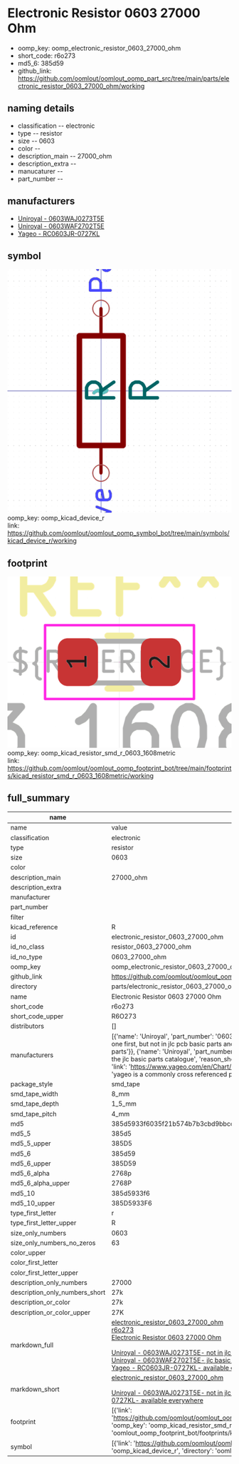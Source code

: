 # Electronic Resistor 0603 27000 Ohm

  
* oomp_key: oomp_electronic_resistor_0603_27000_ohm 
* short_code: r6o273
* md5_6: 385d59  
* github_link: https://github.com/oomlout/oomlout_oomp_part_src/tree/main/parts/electronic_resistor_0603_27000_ohm/working  
## naming details
* classification -- electronic
* type -- resistor
* size -- 0603
* color -- 
* description_main -- 27000_ohm
* description_extra -- 
* manucaturer -- 
* part_number -- 


## manufacturers
* [Uniroyal - 0603WAJ0273T5E]()  
* [Uniroyal - 0603WAF2702T5E]()  
* [Yageo - RC0603JR-0727KL](https://www.yageo.com/en/Chart/Download/pdf/RC0603JR-0727KL)  

## symbol

![](symbol/0/working/working_600.png)  
oomp_key: oomp_kicad_device_r  
link: https://github.com/oomlout/oomlout_oomp_symbol_bot/tree/main/symbols/kicad_device_r/working  

## footprint

![](footprint/0/working/working_600.png)  
oomp_key: oomp_kicad_resistor_smd_r_0603_1608metric  
link: https://github.com/oomlout/oomlout_oomp_footprint_bot/tree/main/footprints/kicad_resistor_smd_r_0603_1608metric/working  

## full_summary
| name | value | 
| --- | --- | 
| name | value | 
| classification | electronic | 
| type | resistor | 
| size | 0603 | 
| color |  | 
| description_main | 27000_ohm | 
| description_extra |  | 
| manufacturer |  | 
| part_number |  | 
| filter |  | 
| kicad_reference | R | 
| id | electronic_resistor_0603_27000_ohm | 
| id_no_class | resistor_0603_27000_ohm | 
| id_no_type | 0603_27000_ohm | 
| oomp_key | oomp_electronic_resistor_0603_27000_ohm | 
| github_link | https://github.com/oomlout/oomlout_oomp_part_src/tree/main/parts/electronic_resistor_0603_27000_ohm/working | 
| directory | parts/electronic_resistor_0603_27000_ohm | 
| name | Electronic Resistor 0603 27000 Ohm | 
| short_code | r6o273 | 
| short_code_upper | R6O273 | 
| distributors | [] | 
| manufacturers | [{'name': 'Uniroyal', 'part_number': '0603WAJ0273T5E', 'link': '', 'id': 'manufacturer_uniroyal', 'note': {'reason': 'did this one first, but not in jlc pcb basic parts and 1 percent are and they are the same price', 'reason_short': 'not in jlc basic parts'}}, {'name': 'Uniroyal', 'part_number': '0603WAF2702T5E', 'link': '', 'id': 'manufacturer_uniroyal', 'note': {'reason': 'in the jlc basic parts catalogue', 'reason_short': 'jlc basic part'}}, {'name': 'Yageo', 'part_number': 'RC0603JR-0727KL', 'link': 'https://www.yageo.com/en/Chart/Download/pdf/RC0603JR-0727KL', 'id': 'manufacturer_yageo', 'note': {'reason': 'yageo is a commonly cross referenced part number', 'reason_short': 'available everywhere'}}] | 
| package_style | smd_tape | 
| smd_tape_width | 8_mm | 
| smd_tape_depth | 1_5_mm | 
| smd_tape_pitch | 4_mm | 
| md5 | 385d5933f6035f21b574b7b3cbd9bbcd | 
| md5_5 | 385d5 | 
| md5_5_upper | 385D5 | 
| md5_6 | 385d59 | 
| md5_6_upper | 385D59 | 
| md5_6_alpha | 2768p | 
| md5_6_alpha_upper | 2768P | 
| md5_10 | 385d5933f6 | 
| md5_10_upper | 385D5933F6 | 
| type_first_letter | r | 
| type_first_letter_upper | R | 
| size_only_numbers | 0603 | 
| size_only_numbers_no_zeros | 63 | 
| color_upper |  | 
| color_first_letter |  | 
| color_first_letter_upper |  | 
| description_only_numbers | 27000 | 
| description_only_numbers_short | 27k | 
| description_or_color | 27k | 
| description_or_color_upper | 27K | 
| markdown_full | [electronic_resistor_0603_27000_ohm](https://github.com/oomlout/oomlout_oomp_part_src/tree/main/parts/electronic_resistor_0603_27000_ohm/working)<br>[r6o273](https://github.com/oomlout/oomlout_oomp_part_src/tree/main/parts/electronic_resistor_0603_27000_ohm/working)<br>[Electronic Resistor 0603 27000 Ohm](https://github.com/oomlout/oomlout_oomp_part_src/tree/main/parts/electronic_resistor_0603_27000_ohm/working)<br><br>[Uniroyal - 0603WAJ0273T5E- not in jlc basic parts]() [(L)  ](https://www.lcsc.com/search?q=0603WAJ0273T5E)[(D)  ](https://www.digikey.com/en/products?keywords=0603WAJ0273T5E)[(M)  ](https://www.mouser.com/Search/Refine?Keyword=0603WAJ0273T5E)[(N)  ](https://www.newark.com/search?st=0603WAJ0273T5E)[(SZ)  ](https://so.szlcsc.com/global.html?k=0603WAJ0273T5E)<br>[Uniroyal - 0603WAF2702T5E- jlc basic part]() [(L)  ](https://www.lcsc.com/search?q=0603WAF2702T5E)[(D)  ](https://www.digikey.com/en/products?keywords=0603WAF2702T5E)[(M)  ](https://www.mouser.com/Search/Refine?Keyword=0603WAF2702T5E)[(N)  ](https://www.newark.com/search?st=0603WAF2702T5E)[(SZ)  ](https://so.szlcsc.com/global.html?k=0603WAF2702T5E)<br>[Yageo - RC0603JR-0727KL- available everywhere](https://www.yageo.com/en/Chart/Download/pdf/RC0603JR-0727KL) [(L)  ](https://www.lcsc.com/search?q=RC0603JR-0727KL)[(D)  ](https://www.digikey.com/en/products?keywords=RC0603JR-0727KL)[(M)  ](https://www.mouser.com/Search/Refine?Keyword=RC0603JR-0727KL)[(N)  ](https://www.newark.com/search?st=RC0603JR-0727KL)[(SZ)  ](https://so.szlcsc.com/global.html?k=RC0603JR-0727KL)<br> | 
| markdown_short | [electronic_resistor_0603_27000_ohm](https://github.com/oomlout/oomlout_oomp_part_src/tree/main/parts/electronic_resistor_0603_27000_ohm/working)<br><br>[Uniroyal - 0603WAJ0273T5E- not in jlc basic parts]()[Uniroyal - 0603WAF2702T5E- jlc basic part]()[Yageo - RC0603JR-0727KL- available everywhere](https://www.yageo.com/en/Chart/Download/pdf/RC0603JR-0727KL) | 
| footprint | [{'link': 'https://github.com/oomlout/oomlout_oomp_footprint_bot/tree/main/foootprntss/kicad_resistor_smd_r_0603_1608metric', 'oomp_key': 'oomp_kicad_resistor_smd_r_0603_1608metric', 'directory': 'oomlout_oomp_footprint_bot/footprints/kicad_resistor_smd_r_0603_1608metric//working/working.kicad_mod'}] | 
| symbol | [{'link': 'https://github.com/oomlout/oomlout_oomp_symbol_bot/tree/main/symbols/kicad_device_r', 'oomp_key': 'oomp_kicad_device_r', 'directory': 'oomlout_oomp_symbol_bot/symbols/kicad_device_r//working/working.kicad_sym'}] | 
